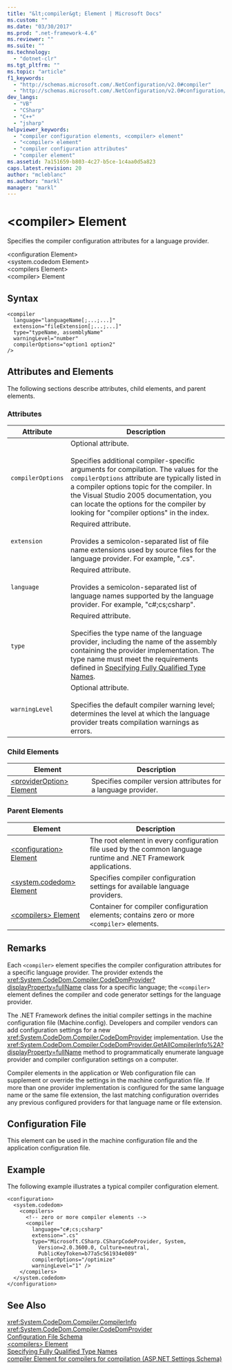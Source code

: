 ```yaml
---
title: "&lt;compiler&gt; Element | Microsoft Docs"
ms.custom: ""
ms.date: "03/30/2017"
ms.prod: ".net-framework-4.6"
ms.reviewer: ""
ms.suite: ""
ms.technology: 
  - "dotnet-clr"
ms.tgt_pltfrm: ""
ms.topic: "article"
f1_keywords: 
  - "http://schemas.microsoft.com/.NetConfiguration/v2.0#compiler"
  - "http://schemas.microsoft.com/.NetConfiguration/v2.0#configuration/system.codedom/compilers/compiler"
dev_langs: 
  - "VB"
  - "CSharp"
  - "C++"
  - "jsharp"
helpviewer_keywords: 
  - "compiler configuration elements, <compiler> element"
  - "<compiler> element"
  - "compiler configuration attributes"
  - "compiler element"
ms.assetid: 7a151659-b803-4c27-b5ce-1c4aa0d5a823
caps.latest.revision: 20
author: "mcleblanc"
ms.author: "markl"
manager: "markl"
---
```

# &lt;compiler&gt; Element
Specifies the compiler configuration attributes for a language provider.  
  
 \<configuration Element>  
\<system.codedom Element>  
\<compilers Element>  
\<compiler> Element  
  
## Syntax  
  
```  
<compiler  
  language="languageName[;...;...]"  
  extension="fileExtension[;...;...]"  
  type="typeName, assemblyName"  
  warningLevel="number"  
  compilerOptions="option1 option2"  
/>  
```  
  
## Attributes and Elements  
 The following sections describe attributes, child elements, and parent elements.  
  
### Attributes  
  
|Attribute|Description|  
|---------------|-----------------|  
|`compilerOptions`|Optional attribute.<br /><br /> Specifies additional compiler-specific arguments for compilation. The values for the `compilerOptions` attribute are typically listed in a compiler options topic for the compiler. In the Visual Studio 2005 documentation, you can locate the options for the compiler by looking for "compiler options" in the index.|  
|`extension`|Required attribute.<br /><br /> Provides a semicolon-separated list of file name extensions used by source files for the language provider. For example, ".cs".|  
|`language`|Required attribute.<br /><br /> Provides a semicolon-separated list of language names supported by the language provider. For example, "c#;cs;csharp".|  
|`type`|Required attribute.<br /><br /> Specifies the type name of the language provider, including the name of the assembly containing the provider implementation. The type name must meet the requirements defined in [Specifying Fully Qualified Type Names](../../../../../docs/framework/reflection-and-codedom/specifying-fully-qualified-type-names.md).|  
|`warningLevel`|Optional attribute.<br /><br /> Specifies the default compiler warning level; determines the level at which the language provider treats compilation warnings as errors.|  
  
### Child Elements  
  
|Element|Description|  
|-------------|-----------------|  
|[\<providerOption> Element](../../../../../docs/framework/configuring-apps/file-schema/compiler/provideroption-element.md)|Specifies compiler version attributes for a language provider.|  
  
### Parent Elements  
  
|Element|Description|  
|-------------|-----------------|  
|[\<configuration> Element](../../../../../docs/framework/configuring-apps/file-schema/configuration-element.md)|The root element in every configuration file used by the common language runtime and .NET Framework applications.|  
|[\<system.codedom> Element](../../../../../docs/framework/configuring-apps/file-schema/compiler/system-codedom-element.md)|Specifies compiler configuration settings for available language providers.|  
|[\<compilers> Element](../../../../../docs/framework/configuring-apps/file-schema/compiler/compilers-element.md)|Container for compiler configuration elements; contains zero or more `<compiler>` elements.|  
  
## Remarks  
 Each `<compiler>` element specifies the compiler configuration attributes for a specific language provider. The provider extends the <xref:System.CodeDom.Compiler.CodeDomProvider?displayProperty=fullName> class for a specific language; the `<compiler>` element defines the compiler and code generator settings for the language provider.  
  
 The .NET Framework defines the initial compiler settings in the machine configuration file (Machine.config). Developers and compiler vendors can add configuration settings for a new <xref:System.CodeDom.Compiler.CodeDomProvider> implementation. Use the <xref:System.CodeDom.Compiler.CodeDomProvider.GetAllCompilerInfo%2A?displayProperty=fullName> method to programmatically enumerate language provider and compiler configuration settings on a computer.  
  
 Compiler elements in the application or Web configuration file can supplement or override the settings in the machine configuration file. If more than one provider implementation is configured for the same language name or the same file extension, the last matching configuration overrides any previous configured providers for that language name or file extension.  
  
## Configuration File  
 This element can be used in the machine configuration file and the application configuration file.  
  
## Example  
 The following example illustrates a typical compiler configuration element.  
  
```  
<configuration>  
  <system.codedom>  
    <compilers>  
      <!-- zero or more compiler elements -->  
      <compiler  
        language="c#;cs;csharp"  
        extension=".cs"  
        type="Microsoft.CSharp.CSharpCodeProvider, System,   
          Version=2.0.3600.0, Culture=neutral,   
          PublicKeyToken=b77a5c561934e089"  
        compilerOptions="/optimize"  
        warningLevel="1" />  
    </compilers>  
  </system.codedom>  
</configuration>  
```  
  
## See Also  
 <xref:System.CodeDom.Compiler.CompilerInfo>   
 <xref:System.CodeDom.Compiler.CodeDomProvider>   
 [Configuration File Schema](../../../../../docs/framework/configuring-apps/file-schema/index.md)   
 [\<compilers> Element](../../../../../docs/framework/configuring-apps/file-schema/compiler/compilers-element.md)   
 [Specifying Fully Qualified Type Names](../../../../../docs/framework/reflection-and-codedom/specifying-fully-qualified-type-names.md)   
 [compiler Element for compilers for compilation (ASP.NET Settings Schema)](http://msdn.microsoft.com/en-us/f7d6b078-5d42-4134-b3f7-62e1aba1df1e)